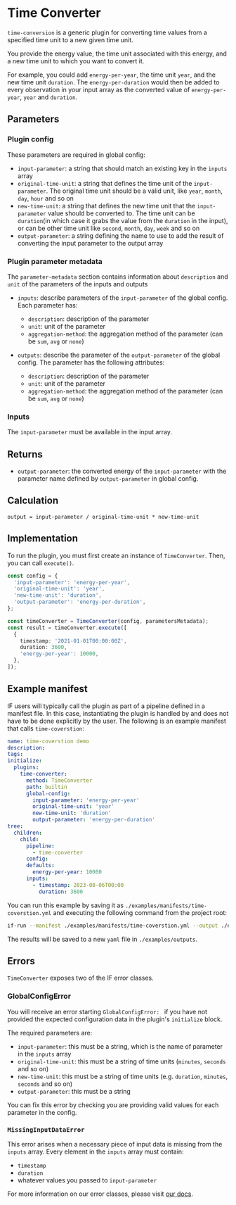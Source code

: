 # Time Converter

`time-conversion` is a generic plugin for converting time values from a specified time unit to a new given time unit.

You provide the energy value, the time unit associated with this energy, and a new time unit to which you want to convert it.

For example, you could add `energy-per-year`, the time unit `year`, and the new time unit `duration`. The `energy-per-duration` would then be added to every observation in your input array as the converted value of `energy-per-year`, `year` and `duration`.

## Parameters

### Plugin config

These parameters are required in global config:

- `input-parameter`: a string that should match an existing key in the `inputs` array
- `original-time-unit`: a string that defines the time unit of the `input-parameter`. The original time unit should be a valid unit, like `year`, `month`, `day`, `hour` and so on
- `new-time-unit`: a string that defines the new time unit that the `input-parameter` value should be converted to. The time unit can be `duration`(in which case it grabs the value from the `duration` in the input), or can be other time unit like `second`, `month`, `day`, `week` and so on
- `output-parameter`: a string defining the name to use to add the result of converting the input parameter to the output array

### Plugin parameter metadata

The `parameter-metadata` section contains information about `description` and `unit` of the parameters of the inputs and outputs

- `inputs`: describe parameters of the `input-parameter` of the global config. Each parameter has:

  - `description`: description of the parameter
  - `unit`: unit of the parameter
  - `aggregation-method`: the aggregation method of the parameter (can be `sum`, `avg` or `none`)

- `outputs`: describe the parameter of the `output-parameter` of the global config. The parameter has the following attributes:
  - `description`: description of the parameter
  - `unit`: unit of the parameter
  - `aggregation-method`: the aggregation method of the parameter (can be `sum`, `avg` or `none`)

### Inputs

The `input-parameter` must be available in the input array.

## Returns

- `output-parameter`: the converted energy of the `input-parameter` with the parameter name defined by `output-parameter` in global config.

## Calculation

```pseudocode
output = input-parameter / original-time-unit * new-time-unit
```

## Implementation

To run the plugin, you must first create an instance of `TimeConverter`. Then, you can call `execute()`.

```typescript
const config = {
  'input-parameter': 'energy-per-year',
  'original-time-unit': 'year',
  'new-time-unit': 'duration',
  'output-parameter': 'energy-per-duration',
};

const timeConverter = TimeConverter(config, parametersMetadata);
const result = timeConverter.execute([
  {
    timestamp: '2021-01-01T00:00:00Z',
    duration: 3600,
    'energy-per-year': 10000,
  },
]);
```

## Example manifest

IF users will typically call the plugin as part of a pipeline defined in a manifest file. In this case, instantiating the plugin is handled by and does not have to be done explicitly by the user. The following is an example manifest that calls `time-coverstion`:

```yaml
name: time-coverstion demo
description:
tags:
initialize:
  plugins:
    time-converter:
      method: TimeConverter
      path: builtin
      global-config:
        input-parameter: 'energy-per-year'
        original-time-unit: 'year'
        new-time-unit: 'duration'
        output-parameter: 'energy-per-duration'
tree:
  children:
    child:
      pipeline:
        - time-converter
      config:
      defaults:
        energy-per-year: 10000
      inputs:
        - timestamp: 2023-08-06T00:00
          duration: 3600
```

You can run this example by saving it as `./examples/manifests/time-coverstion.yml` and executing the following command from the project root:

```sh
if-run --manifest ./examples/manifests/time-coverstion.yml --output ./examples/outputs/time-coverstion.yml
```

The results will be saved to a new `yaml` file in `./examples/outputs`.

## Errors

`TimeConverter` exposes two of the IF error classes.

### GlobalConfigError

You will receive an error starting `GlobalConfigError: ` if you have not provided the expected configuration data in the plugin's `initialize` block.

The required parameters are:

- `input-parameter`: this must be a string, which is the name of parameter in the `inputs` array
- `original-time-unit`: this must be a string of time units (`minutes`, `seconds` and so on)
- `new-time-unit`: this must be a string of time units (e.g. `duration`, `minutes`, `seconds` and so on)
- `output-parameter`: this must be a string

You can fix this error by checking you are providing valid values for each parameter in the config.

### `MissingInputDataError`

This error arises when a necessary piece of input data is missing from the `inputs` array.
Every element in the `inputs` array must contain:

- `timestamp`
- `duration`
- whatever values you passed to `input-parameter`

For more information on our error classes, please visit [our docs](https://if.greensoftware.foundation/reference/errors).

